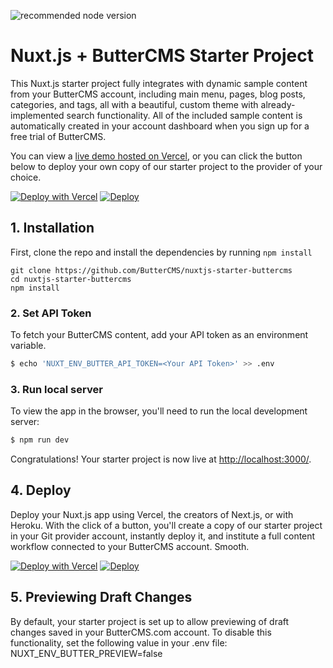 ![recommended node version](https://img.shields.io/badge/node-v16-green)

# Nuxt.js + ButterCMS Starter Project

This Nuxt.js starter project fully integrates with dynamic sample content from your ButterCMS account, including main menu, pages, blog posts, categories, and tags, all with a beautiful, custom theme with already-implemented search functionality. All of the included sample content is automatically created in your account dashboard when you sign up for a free trial of ButterCMS.

You can view a [live demo hosted on Vercel](http://nuxtjs-starter-buttercms.vercel.app/), or you can click the button below to deploy your own copy of our starter project to the provider of your choice.

[![Deploy with Vercel](https://vercel.com/button)](https://vercel.com/new/clone?repository-url=https%3A%2F%2Fgithub.com%2FButterCMS%2Fnuxtjs-starter-buttercms&env=NUXT_ENV_BUTTER_API_TOKEN&envDescription=Your%20ButterCMS%20API%20Token&envLink=https%3A%2F%2Fbuttercms.com%2Fsettings%2F&project-name=nuxtjs-starter-buttercms&repo-name=nuxtjs-starter-buttercms&redirect-url=https%3A%2F%2Fbuttercms.com%2Fonboarding%2Fvercel-starter-deploy-callback%2F&production-deploy-hook=Deploy%20Triggered%20from%20ButterCMS&demo-title=ButterCMS%20Nuxt.js%20Starter%20Demo&demo-description=Fully%20integrated%20with%20your%20ButterCMS%20account&demo-url=http%3A%2F%2Fnuxtjs-starter-buttercms.vercel.app%2F&repository-name=nuxtjs-starter-buttercms&demo-image=https://cdn.buttercms.com/r0tGK8xFRti2iRKBJ0eY)
[![Deploy](https://www.herokucdn.com/deploy/button.svg)](https://heroku.com/deploy?template=https://github.com/ButterCMS/nuxtjs-starter-buttercms&env%NUXT_ENV_BUTTER_API_TOKEN%5D=check%20https://buttercms.com/settings)

## 1. Installation

First, clone the repo and install the dependencies by running `npm install`
```shell
git clone https://github.com/ButterCMS/nuxtjs-starter-buttercms
cd nuxtjs-starter-buttercms
npm install
```

### 2. Set API Token

To fetch your ButterCMS content, add your API token as an environment variable.

```bash
$ echo 'NUXT_ENV_BUTTER_API_TOKEN=<Your API Token>' >> .env
```

### 3. Run local server

To view the app in the browser, you'll need to run the local development server:

```bash
$ npm run dev
```

Congratulations! Your starter project is now live at [http://localhost:3000/](http://localhost:3000/).

## 4. Deploy
Deploy your Nuxt.js app using Vercel, the creators of Next.js, or with Heroku. With the click of a button, you'll create a copy of our starter project in your Git provider account, instantly deploy it, and institute a full content workflow connected to your ButterCMS account. Smooth.

[![Deploy with Vercel](https://vercel.com/button)](https://vercel.com/new/clone?repository-url=https%3A%2F%2Fgithub.com%2FButterCMS%2Fnuxtjs-starter-buttercms&env=NUXT_ENV_BUTTER_API_TOKEN&envDescription=Your%20ButterCMS%20API%20Token&envLink=https%3A%2F%2Fbuttercms.com%2Fsettings%2F&project-name=nuxtjs-starter-buttercms&repo-name=nuxtjs-starter-buttercms&redirect-url=https%3A%2F%2Fbuttercms.com%2Fonboarding%2Fvercel-starter-deploy-callback%2F&production-deploy-hook=Deploy%20Triggered%20from%20ButterCMS&demo-title=ButterCMS%20Nuxt.js%20Starter%20Demo&demo-description=Fully%20integrated%20with%20your%20ButterCMS%20account&demo-url=http%3A%2F%2Fnuxtjs-starter-buttercms.vercel.app%2F&repository-name=nuxtjs-starter-buttercms&demo-image=https://cdn.buttercms.com/r0tGK8xFRti2iRKBJ0eY)
[![Deploy](https://www.herokucdn.com/deploy/button.svg)](https://heroku.com/deploy?template=https://github.com/ButterCMS/nuxtjs-starter-buttercms&env%NUXT_ENV_BUTTER_API_TOKEN%5D=check%20https://buttercms.com/settings)

## 5. Previewing Draft Changes
By default, your starter project is set up to allow previewing of draft changes saved in your ButterCMS.com account. To disable this functionality, set the following value in your .env file: NUXT_ENV_BUTTER_PREVIEW=false